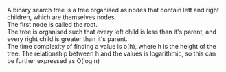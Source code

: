 A binary search tree is a tree organised as nodes that contain left and right children, which are themselves nodes.  
The first node is called the root.  
The tree is organised such that every left child is less than it's parent, and every right child is greater than it's parent.  
The time complexity of finding a value is o(h), where h is the height of the tree. The relationship between h and the values is logarithmic, so this can be further expressed as O(log n)  
